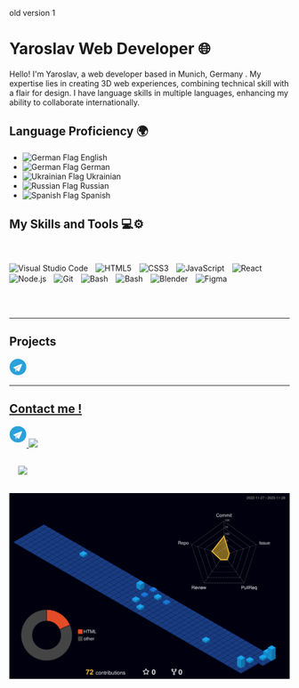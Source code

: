 old version 1 
# Yaroslav Web Developer 🌐


Hello! I'm Yaroslav, a web developer based in Munich, Germany . My expertise lies in creating 3D web experiences, combining technical skill with a flair for design. I have language skills in multiple languages, enhancing my ability to collaborate internationally.


## Language Proficiency 🌍
<td>
        <ul>
            <li><img  src="https://flagcdn.com/gb.svg" alt="German Flag" style="width: 20px;"> English</li>
            <li><img src="https://cdnjs.cloudflare.com/ajax/libs/flag-icons/7.0.2/flags/4x3/de.svg" alt="German Flag" style="width: 20px;"> German</li>
            <li><img src="https://flagcdn.com/ua.svg" style="width: 20px;" alt="Ukrainian Flag"> Ukrainian</li>
            <li><img src="https://cdnjs.cloudflare.com/ajax/libs/flag-icons/7.0.2/flags/4x3/ru.svg" alt="Russian Flag" style="width: 20px;"> Russian</li>
            <li><img src="https://flagcdn.com/es.svg" style="width: 20px;" alt="Spanish Flag"> Spanish</li>
        </ul>
    </td> 

## My Skills and Tools 💻⚙️

<br>

<p>
    <img align="center" alt="Visual Studio Code" Title="VsCode" width="26px" src="https://cdn.jsdelivr.net/gh/devicons/devicon/icons/vscode/vscode-original.svg" style="padding-right:10px;" />
    <img align="center" alt="HTML5" Title="HTML" width="26px" src="https://cdn.jsdelivr.net/gh/devicons/devicon/icons/html5/html5-original.svg" style="padding-right:10px;" />
    <img align="center" alt="CSS3" Title="CSS" width="26px" src="https://cdn.jsdelivr.net/gh/devicons/devicon/icons/css3/css3-original.svg" style="padding-right:10px;" />
    <img align="center" alt="JavaScript"Title="JavaScript" width="26px" src="https://cdn.jsdelivr.net/gh/devicons/devicon/icons/javascript/javascript-original.svg" style="padding-right:10px;" />
    <img align="center" alt="React" Title="React" width="26px" src="https://cdn.jsdelivr.net/gh/devicons/devicon/icons/react/react-original.svg" style="padding-right:10px;" />
    <img align="center" alt="Node.js" Title="Node.js" width="26px" src="https://cdn.jsdelivr.net/gh/devicons/devicon/icons/nodejs/nodejs-original.svg" style="padding-right:10px;" />
    <img align="center" alt="Git" Title="Git" width="26px" src="https://cdn.jsdelivr.net/gh/devicons/devicon/icons/git/git-original.svg" style="padding-right:10px;" />
    <img align="center" alt="Bash" Title="Bash" width="26px" src="https://cdn.jsdelivr.net/gh/devicons/devicon/icons/bash/bash-original.svg" style="padding-right:10px;" />
    <img align="center" alt="Bash" Title="Photoshop" width="26px" src="https://cdn.jsdelivr.net/gh/devicons/devicon/icons/photoshop/photoshop-plain.svg" style="padding-right:10px;" />
    <img align="center" alt="Blender" Title="Blender" width="26px" src="https://cdn.jsdelivr.net/gh/devicons/devicon/icons/blender/blender-original.svg" style="padding-right:10px;" />
    <img align="center" alt="Figma" Title="Figma" width="26px" src="https://cdn.jsdelivr.net/gh/devicons/devicon/icons/figma/figma-original.svg" style="padding-right:10px;" />
</p>
<br>
<br>


          
---
## Projects

<a href="https://t.me/mu_ukraine">
        <svg xmlns="http://www.w3.org/2000/svg" width="31" height="31" viewBox="0 0 31 31" fill="none">
  <ellipse cx="15.5" cy="15.4122" rx="15" ry="14.6565" fill="#2AA1DA"/>
  <path d="M10.9392 19.8154C10.9343 19.5377 11.1796 19.3214 11.4581 19.3579L13.8251 19.6681C13.898 19.6776 13.9676 19.7043 14.0281 19.7458L15.1089 20.4881C15.3619 20.6618 15.3762 21.0265 15.1375 21.2169L11.7561 23.9141C11.458 24.1519 11.0123 23.9445 11.0056 23.5649L10.9392 19.8154Z" fill="#A9C6D8"/>
  <path d="M11.4361 23.7279C11.3534 23.9552 11.0206 23.9169 10.9932 23.6768L10.3569 18.0974C10.3402 17.9508 10.4647 17.8265 10.6115 17.8434L13.1699 18.1385C13.3166 18.1555 13.4088 18.3047 13.3582 18.4436L11.4361 23.7279Z" fill="#C8DAEA"/>
  <path d="M21.1973 9.92659C22.1518 9.5262 23.1157 10.4785 22.7096 11.4207L17.8702 22.6498C17.5482 23.397 16.5593 23.5786 15.9849 22.9961L12.8123 19.7789C12.7376 19.7032 12.6525 19.6381 12.5597 19.5854L10.1179 18.202C10.0522 18.1647 9.98288 18.134 9.91104 18.1101L8.19796 17.5419C7.19266 17.2085 7.13641 15.8253 8.11151 15.4162L21.1973 9.92659Z" fill="white"/>
  <path d="M17.7273 13.6371C18.1882 13.3381 18.6963 13.9478 18.3104 14.3367L13.1054 19.5827C12.9559 19.7333 12.7209 19.7624 12.5378 19.6529L11.0378 18.7555C10.7476 18.5819 10.7393 18.1692 11.0223 17.9856L17.7273 13.6371Z" fill="#C8DAEA"/>
</svg>

---

## Contact me ! 
<a href="https://t.me/mu_ukraine">
        <svg xmlns="http://www.w3.org/2000/svg" style ="margin-bottom: 8px;"width="31" height="31" viewBox="0 0 31 31" fill="none">
  <ellipse cx="15.5" cy="15.4122" rx="15" ry="14.6565" fill="#2AA1DA"/>
  <path d="M10.9392 19.8154C10.9343 19.5377 11.1796 19.3214 11.4581 19.3579L13.8251 19.6681C13.898 19.6776 13.9676 19.7043 14.0281 19.7458L15.1089 20.4881C15.3619 20.6618 15.3762 21.0265 15.1375 21.2169L11.7561 23.9141C11.458 24.1519 11.0123 23.9445 11.0056 23.5649L10.9392 19.8154Z" fill="#A9C6D8"/>
  <path d="M11.4361 23.7279C11.3534 23.9552 11.0206 23.9169 10.9932 23.6768L10.3569 18.0974C10.3402 17.9508 10.4647 17.8265 10.6115 17.8434L13.1699 18.1385C13.3166 18.1555 13.4088 18.3047 13.3582 18.4436L11.4361 23.7279Z" fill="#C8DAEA"/>
  <path d="M21.1973 9.92659C22.1518 9.5262 23.1157 10.4785 22.7096 11.4207L17.8702 22.6498C17.5482 23.397 16.5593 23.5786 15.9849 22.9961L12.8123 19.7789C12.7376 19.7032 12.6525 19.6381 12.5597 19.5854L10.1179 18.202C10.0522 18.1647 9.98288 18.134 9.91104 18.1101L8.19796 17.5419C7.19266 17.2085 7.13641 15.8253 8.11151 15.4162L21.1973 9.92659Z" fill="white"/>
  <path d="M17.7273 13.6371C18.1882 13.3381 18.6963 13.9478 18.3104 14.3367L13.1054 19.5827C12.9559 19.7333 12.7209 19.7624 12.5378 19.6529L11.0378 18.7555C10.7476 18.5819 10.7393 18.1692 11.0223 17.9856L17.7273 13.6371Z" fill="#C8DAEA"/>
</svg>

<a href="mailto:yar.mansens@gmail.com">
    <img src="https://www.cdnlogo.com/logos/g/93/gmail.svg" style="width:70px">
</a>

 <a href="https://www.linkedin.com/in/yaroslav-gubich-0476382a0"><img src="https://cdn.jsdelivr.net/gh/devicons/devicon/icons/linkedin/linkedin-original.svg" style="width:35px; margin: 16px"/></a>







![Profile Night View](https://raw.githubusercontent.com/yaroslavgubich/yaroslavgubich/8d0c552fadb1b07fc677138c815c3bfbf74379f4/profile-3d-contrib/profile-night-view.svg)


<!--
**yaroslavgubich/yaroslavgubich** is a ✨ _special_ ✨ repository because its `README.md` (this file) appears on your GitHub profile.

Here are some ideas to get you started:

- 🔭 I’m currently working on ...
- 🌱 I’m currently learning ...
- 👯 I’m looking to collaborate on ...
- 🤔 I’m looking for help with ...
- 💬 Ask me about ...
- 📫 How to reach me: ...
- 😄 Pronouns: ...
- ⚡ Fun fact: ...
-->
